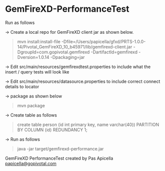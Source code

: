 GemFireXD-PerformanceTest
=========================

Run as follows

-> Create a local repo for GemFireXD client jar as shown below. 

> mvn install:install-file -Dfile=/Users/papicella/gfxd/PRTS-1.0.0-14/Pivotal_GemFireXD_10_b45971/lib/gemfirexd-client.jar -DgroupId=com.gopivotal.gemfirexd -DartifactId=gemfirexd -Dversion=1.0.14 -Dpackaging=jar

-> Edit src/main/resources/gemfirexdtest.properties to include what the insert / query tests will look like

-> Edit src/main/resources/datasource.properties to include correct connect details to locator
 
-> package as shown below

> mvn package

-> Create table as follows

> create table person
(id int primary key,
 name varchar(40))
PARTITION BY COLUMN (id)
REDUNDANCY 1; 

-> Run as follows 

> java -jar target/gemfirexd-performance.jar

GemFireXD PerformanceTest created by Pas Apicella papicella@gopivotal.com
